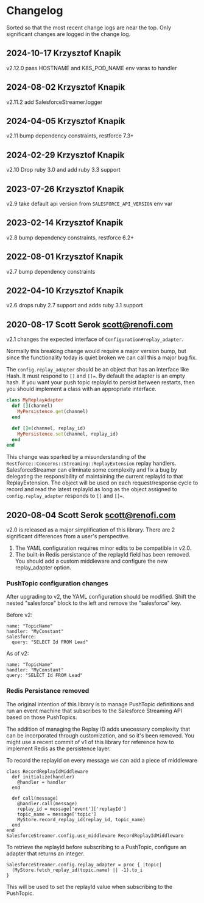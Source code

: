 # Changelog

Sorted so that the most recent change logs are near the top. Only significant
changes are logged in the change log.

## 2024-10-17 Krzysztof Knapik

v2.12.0 pass HOSTNAME and K8S_POD_NAME env varas to handler

## 2024-08-02 Krzysztof Knapik

v2.11.2 add SalesforceStreamer.logger

## 2024-04-05 Krzysztof Knapik

v2.11 bump dependency constraints, restforce 7.3+

## 2024-02-29 Krzysztof Knapik

v2.10 Drop ruby 3.0 and add ruby 3.3 support

## 2023-07-26 Krzysztof Knapik

v2.9 take default api version from `SALESFORCE_API_VERSION` env var

## 2023-02-14 Krzysztof Knapik

v2.8 bump dependency constraints, restforce 6.2+

## 2022-08-01 Krzysztof Knapik

v2.7 bump dependency constraints

## 2022-04-10 Krzysztof Knapik

v2.6 drops ruby 2.7 support and adds ruby 3.1 support

## 2020-08-17 Scott Serok [scott@renofi.com](mailto:scott@renofi.com)

v2.1 changes the expected interface of `Configuration#replay_adapter`.

Normally this breaking change would require a major version bump, but since the
functionality today is quiet broken we can call this a major bug fix.

The `config.replay_adapter` should be an object that has an interface like Hash.
It must respond to `[]` and `[]=`. By default the adapter is an empty hash.  If
you want your push topic replayId to persist between restarts, then you should
implement a class with an appropriate interface.

```ruby
class MyReplayAdapter
  def [](channel)
    MyPersistence.get(channel)
  end

  def []=(channel, replay_id)
    MyPersistence.set(channel, replay_id)
  end
end
```

This change was sparked by a misunderstanding of the
`Restforce::Concerns::Streaming::ReplayExtension` replay handlers.
SalesforceStreamer can eliminate some complexity and fix a bug by delegating the
responsibility of maintaining the current replayId to that ReplayExtension. The
object will be used on each request/response cycle to record and read the latest
replayId as long as the object assigned to `config.replay_adapter` responds to
`[]` and `[]=`.

## 2020-08-04 Scott Serok [scott@renofi.com](mailto:scott@renofi.com)

v2.0 is released as a major simplification of this library. There are 2
significant differences from a user's perspective.

1. The YAML configuration requires minor edits to be compatible in v2.0.
2. The built-in Redis persistance of the replayId field has been removed. You
   should add a custom middleware and configure the new replay_adapter option.

### PushTopic configuration changes

After upgrading to v2, the YAML configuration should be modified. Shift the
nested "salesforce" block to the left and remove the "salesforce" key.

Before v2:

    name: "TopicName"
    handler: "MyConstant"
    salesforce:
      query: "SELECT Id FROM Lead"

As of v2:

    name: "TopicName"
    handler: "MyConstant"
    query: "SELECT Id FROM Lead"

### Redis Persistance removed

The original intention of this library is to manage PushTopic definitions
and run an event machine that subscribes to the Salesforce Streaming API based
on those PushTopics.

The addition of managing the Replay ID adds unecessary complexity that can be
incorporated through customization, and so it's been removed. You might use a
recent commit of v1 of this library for reference how to implement Redis as the
persistence layer.

To record the replayId on every message we can add a piece of middleware

    class RecordReplayIdMiddleware
      def initialize(handler)
        @handler = handler
      end

      def call(message)
        @handler.call(message)
        replay_id = message['event']['replayId']
        topic_name = message['topic']
        MyStore.record_replay_id(replay_id, topic_name)
      end
    end
    SalesforceStreamer.config.use_middleware RecordReplayIdMiddleware

To retrieve the replayId before subscribing to a PushTopic,
configure an adapter that returns an integer.

    SalesforceStreamer.config.replay_adapter = proc { |topic|
      (MyStore.fetch_replay_id(topic.name) || -1).to_i
    }

This will be used to set the replayId value when subscribing to the PushTopic.
